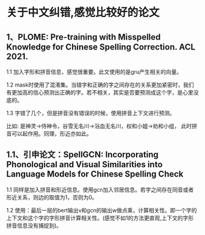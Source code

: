 # 关于中文纠错,感觉比较好的论文

## 1、PLOME: Pre-training with Misspelled Knowledge for Chinese Spelling Correction. ACL 2021.
1.1 加入字形和拼音信息，感觉很重要。此文使用的是gru产生相关的向量。

1.2 mask时使用了混淆集。当错字和正确的字之间存在的关系更加紧密时，我们有更加高的信心预测出正确的字。若不相关，其实是否要预测成这个字，是心里没底的。

1.3 字错了几个，但是拼音没有错误的时候，使用拼音上下文进行预测。

比如: 是神灵->侍神令，谷雪无名川->浴血无名川，权和小姐->劝和小组，
此时拼音可以起作用。同理，形近亦如此。


## 1.1、引申论文：SpellGCN: Incorporating Phonological and Visual Similarities into Language Models for Chinese Spelling Check
1.1 同样是加入拼音和形近信息。使用gcn加入邻居信息。若字之间存在同音或者形近关系，则边的取值为1，否则为0。

1.2 使用：最后一层的bert输出v和gcn的输出w做点乘，计算相关性。即一个字的上下文和这个字的字形拼音计算相关性。(感觉不如1的方法更直观,上下文的字形拼音信息没有捕捉到)。


